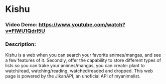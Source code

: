 # Kishu
### Video Demo: <https://www.youtube.com/watch?v=FlWU1Qdrl5U>
### Description:
Kishu is a web when you can search your favorite animes/mangas, and see a few features of it. Secondly, offer the capability to store different types of lists so you can trake your animes/mangas, you can create: plant to watch/read, watching/reading, watched/readed and dropped. This web page is powered by the JikanAPI, an unoficial API of myanimelist.